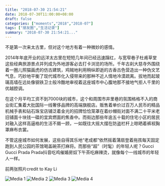 ```yaml
---
title: "2018-07-30 21:54:21"
date: 2018-07-30T11:00:00+08:00
draft: false
categories: ["moments","2018","2018-07"]
tags: ["朋友圈","生活记录"]
summary: "2018-07-30 21:54:21..."
---
```


不是第一次来太古里，但对这个地方有着一种微妙的感情。

2014年年底开业的远洋太古里在短短几年间已经迅速蹿红，与宽窄巷子杜甫草堂这些经典旅游景点并列成为外地游客必去打卡浏览的场所。千年古刹大慈寺外围绕着一圈儿照猫画虎的仿古建筑，鸡贼地利用稍纵即逝的古香古色营造出一种伪文艺气息，巧妙地平衡了现代城市化入侵带来的那种不近人情地冷漠疏离。拔地而起玻璃高墙在远处像钢铁卫士般冷酷地审视着这座城市中心腹地那不接地气拒人千里的优越腔调。

在这个月平均工资不到7000块的城市，这个和周围市井里巷的氛围格格不入的商业街汇集着大批国际一线奢侈品牌的高端旗舰店。贩售着单价过百万人民币的精品机械手表和钻石珠宝店铺泛着金光的招牌恰恰笼罩在着纱帽街对面不满二十平米老旧铺面十块钱一碟的宜宾燃面的焦香中。而街边那些年逾五十载的住宅小区的居民对融入这样高逼格的生活不屑一顾，一如既往大摇大摆在防盗栏杆上晾晒着裤衩胸罩麻布衣裳。

不管这座城市如何发展，这些自得其乐地“老成都”依然摇着蒲扇登着拖孩每天固定跑到人民公园的茶馆喝盖碗茶打麻将。而那些“超”（时髦）的年轻人呢？Gucci Gucci Prada Prada抖音吃鸡催婚房奴下午茶吃麻辣烫，就像每个一线城市的年轻人一样。

前两张照片credit to Kay Li

![Media 1](/Moments/photos/2018-07-30/201807302154210.jpg)
![Media 2](/Moments/photos/2018-07-30/201807302154211.jpg)
![Media 3](/Moments/photos/2018-07-30/201807302154212.jpg)
![Media 4](/Moments/photos/2018-07-30/201807302154213.jpg)

